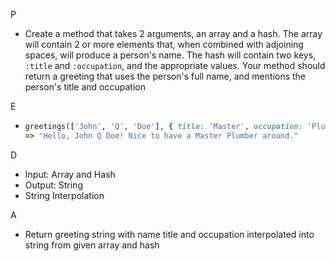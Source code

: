 P

- Create a method that takes 2 arguments, an array and a hash. The array will contain 2 or more elements that, when combined with adjoining spaces, will produce a person's name. The hash will contain two keys, ``:title`` and ``:occupation``, and the appropriate values. Your method should return a greeting that uses the person's full name, and mentions the person's title and occupation

E

- ```ruby
  greetings(['John', 'Q', 'Doe'], { title: 'Master', occupation: 'Plumber' })
  => "Hello, John Q Doe! Nice to have a Master Plumber around."
  ```

D

- Input: Array and Hash
- Output: String
- String Interpolation

A

- Return greeting string with name title and occupation interpolated into string from given array and hash